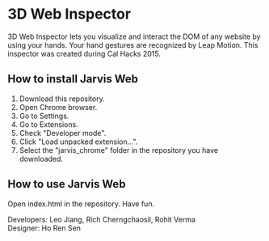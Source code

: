 # 3D Web Inspector

<p>3D Web Inspector lets you visualize and interact the DOM of any website by using your hands. Your hand gestures are recognized by Leap Motion. This inspector was created during Cal Hacks 2015.</p>

<h2>How to install Jarvis Web</h2>
<ol>
<li>Download this repository.</li>
<li>Open Chrome browser.</li>
<li>Go to Settings.</li>
<li>Go to Extensions.</li>
<li>Check "Developer mode".</li>
<li>Click "Load unpacked extension...".</li>
<li>Select the "jarvis_chrome" folder in the repository you have downloaded.</li>
</ol>

<h2>How to use Jarvis Web</h2>
<p>Open index.html in the repository. Have fun.</p>

<p>
Developers: Leo Jiang, Rich Cherngchaosil, Rohit Verma<br/>
Designer: Ho Ren Sen
</p>
